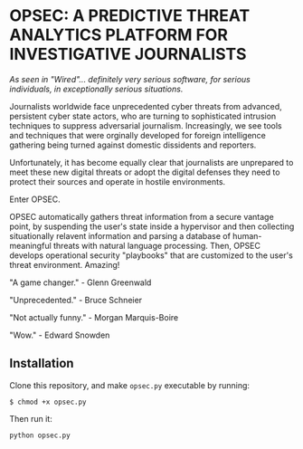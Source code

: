 # OPSEC: A PREDICTIVE THREAT ANALYTICS PLATFORM FOR INVESTIGATIVE JOURNALISTS

*As seen in "Wired"... definitely very serious software, for serious individuals, in exceptionally serious situations.*

Journalists worldwide face unprecedented cyber threats from advanced, persistent cyber state actors, who are turning to sophisticated intrusion techniques to suppress adversarial journalism. Increasingly, we see tools and techniques that were orginally developed for foreign intelligence gathering being turned against domestic dissidents and reporters.

Unfortunately, it has become equally clear that journalists are unprepared to meet these new digital threats or adopt the digital defenses they need to protect their sources and operate in hostile environments.

Enter OPSEC. 

OPSEC automatically gathers threat information from a secure vantage point, by suspending the user's state inside a hypervisor and then collecting situationally relavent information and parsing a database of human-meaningful threats with natural language processing. Then, OPSEC develops operational security "playbooks" that are customized to the user's threat environment. Amazing!

"A game changer." - Glenn Greenwald

"Unprecedented." - Bruce Schneier

"Not actually funny." - Morgan Marquis-Boire

"Wow." - Edward Snowden

## Installation

Clone this repository, and make `opsec.py` executable by running:

`$ chmod +x opsec.py`

Then run it:

`python opsec.py`
